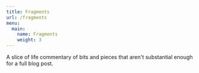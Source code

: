 ```yaml
---
title: Fragments
url: /fragments
menu:
  main:
    name: Fragments
    weight: 3
---
```


A slice of life commentary of bits and pieces that aren't substantial enough for a full blog post.